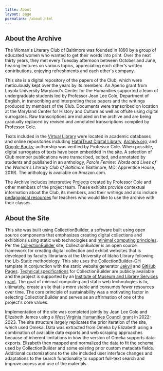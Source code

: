 ```yaml
---
title: About
layout: page
permalink: /about.html
---
```


## About the Archive
The Woman's Literary Club of Baltimore was founded in 1890 by a group of educated women who wanted to get their words into print. Over the next thirty years, they met every Tuesday afternoon between October and June, hearing lectures on various topics, appreciating each other's written contributions, enjoying refreshments and each other's company.

This site is a digital repository of the papers of the Club, which were meticulously kept over the years by its members. An Aperio grant from Loyola University Maryland's Center for the Humanities supported a team of undergraduate students led by Professor Jean Lee Cole, Department of English, in transcribing and interpreting these papers and the writings produced by members of the Club. Documents were transcribed on location at the Maryland Center for History and Culture as well as offsite using digital surrogates. Raw transcriptions are included on the archive and are being gradually replaced by revised and annotated transcriptions compiled by Professor Cole.

Texts included in the [Virtual Library](https://wlcb.github.io/archive/browse.html) were located in academic databases and online repositories including [HathiTrust Digital Library](https://www.hathitrust.org/), [Archive.org](https://archive.org/), and [Google Books](https://books.google.com/); authorship was verified by Professor Cole. When possible, digital surrogates of texts have been embedded in the site. A selection of Club member publications were transcribed, edited, and annotated by students and published in an anthology, *Parole Femine: Words and Lives of the Woman's Literary Club of Baltimore* (Baltimore, MD: Apprentice House, 2019). The anthology is available on Amazon.com.

The Archive includes interpretive [Projects](https://wlcb.github.io/archive/projects.html) created by Professor Cole and other members of the project team. These exhibits provide contextual information about the Club, its members, and their writings and also include [pedagogical resources](https://wlcb.github.io/archive/pedagogical_resources.html) for teachers who would like to use the archive with their classes. 

## About the Site
This site was built using CollectionBuilder, a software built using open source components that emphasizes creating digital collections and exhibitions using static web technologies and [minimal computing principles]( https://go-dh.github.io/mincomp/). Per the [CollectionBuilder]( https://collectionbuilder.github.io/) site, CollectionBuilder is an open source framework for creating digital collection and exhibit websites that is developed by faculty librarians at the University of Idaho Library following the [Lib-Static]( https://lib-static.github.io ) methodology. This site uses the [CollectionBuilder-GH]( https://github.com/CollectionBuilder/collectionbuilder-gh) template in conjunction with the static website generator [Jekyll]( https://jekyllrb.com/) and [GitHub Pages]( https://pages.github.com/). [Technical specifications]( https://collectionbuilder.github.io/about.html) for CollectionBuilder are publicly available and the project is supported by an [Institute of Museum and Library Services grant]( https://collectionbuilder.github.io/about.html#support). The goal of minimal computing and static web technologies is to, ultimately, create a site that is more stable and consumes fewer resources over time. The core principle of sustainability was a motivating factor in selecting CollectionBuilder and serves as an affirmation of one of the project's core values. 

Implementation of the site was completed jointly by Jean Lee Cole and Elizabeth James using a [West Virginia Humanities Council grant]( https://wvhumanities.org/grants/aboutourgrants/fellowship-grants-additional-information/) in 2022-2023. The site structure largely replicates the prior iteration of the site, which used Omeka. Data was extracted from Omeka by Elizabeth using a combination of available data exports and web scraping approaches because of inherent limitations in how the version of Omeka supports data exports. Elizabeth then mapped and normalized the data to fit the schema used by CollectionBuilder and some existing prior custom metadata fields. Additional customizations to the site included user interface changes and adaptations to the search functionality to support full-text search and improve access and use of the materials.  


